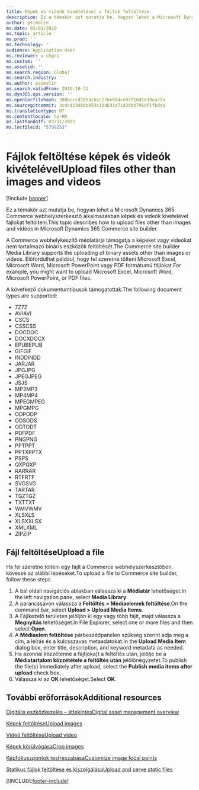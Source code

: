 ```yaml
---
title: Képek és videók kivételével a fájlok feltöltése
description: Ez a témakör azt mutatja be, hogyan lehet a Microsoft Dynamics 365 Commerce webhelyszerkesztő alkalmazásban képek és videók kivételével bináris fájlokat feltölteni.
author: psimolin
ms.date: 03/03/2020
ms.topic: article
ms.prod: ''
ms.technology: ''
audience: Application User
ms.reviewer: v-chgri
ms.custom: ''
ms.assetid: ''
ms.search.region: Global
ms.search.industry: ''
ms.author: psimolin
ms.search.validFrom: 2019-10-31
ms.dyn365.ops.version: ''
ms.openlocfilehash: 380bcccd1053cbcc276e964ce97f16d1d39ea75a
ms.sourcegitcommit: 3cdc42346bb653c13ab33a7142dbb7969f1f6dda
ms.translationtype: HT
ms.contentlocale: hu-HU
ms.lasthandoff: 03/31/2021
ms.locfileid: "5799253"
---
```

# <a name="upload-files-other-than-images-and-videos"></a><span data-ttu-id="a2425-103">Fájlok feltöltése képek és videók kivételével</span><span class="sxs-lookup"><span data-stu-id="a2425-103">Upload files other than images and videos</span></span>

[!include [banner](includes/banner.md)]

<span data-ttu-id="a2425-104">Ez a témakör azt mutatja be, hogyan lehet a Microsoft Dynamics 365 Commerce webhelyszerkesztő alkalmazásban képek és videók kivételével fájlokat feltölteni.</span><span class="sxs-lookup"><span data-stu-id="a2425-104">This topic describes how to upload files other than images and videos in Microsoft Dynamics 365 Commerce site builder.</span></span>

<span data-ttu-id="a2425-105">A Commerce webhelykészítő médiatárja támogatja a képeket vagy videókat nem tartalmazó bináris eszközök feltöltését.</span><span class="sxs-lookup"><span data-stu-id="a2425-105">The Commerce site builder Media Library supports the uploading of binary assets other than images or videos.</span></span> <span data-ttu-id="a2425-106">Előfordulhat például, hogy fel szeretné tölteni Microsoft Excel, Microsoft Word, Microsoft PowerPoint vagy PDF formátumú fájlokat.</span><span class="sxs-lookup"><span data-stu-id="a2425-106">For example, you might want to upload Microsoft Excel, Microsoft Word, Microsoft PowerPoint, or PDF files.</span></span>

<span data-ttu-id="a2425-107">A következő dokumentumtípusok támogatottak:</span><span class="sxs-lookup"><span data-stu-id="a2425-107">The following document types are supported:</span></span>
- <span data-ttu-id="a2425-108">7Z</span><span class="sxs-lookup"><span data-stu-id="a2425-108">7Z</span></span>
- <span data-ttu-id="a2425-109">AVI</span><span class="sxs-lookup"><span data-stu-id="a2425-109">AVI</span></span>
- <span data-ttu-id="a2425-110">CS</span><span class="sxs-lookup"><span data-stu-id="a2425-110">CS</span></span>
- <span data-ttu-id="a2425-111">CSS</span><span class="sxs-lookup"><span data-stu-id="a2425-111">CSS</span></span>
- <span data-ttu-id="a2425-112">DOC</span><span class="sxs-lookup"><span data-stu-id="a2425-112">DOC</span></span>
- <span data-ttu-id="a2425-113">DOCX</span><span class="sxs-lookup"><span data-stu-id="a2425-113">DOCX</span></span>
- <span data-ttu-id="a2425-114">EPUB</span><span class="sxs-lookup"><span data-stu-id="a2425-114">EPUB</span></span>
- <span data-ttu-id="a2425-115">GIF</span><span class="sxs-lookup"><span data-stu-id="a2425-115">GIF</span></span>
- <span data-ttu-id="a2425-116">INDD</span><span class="sxs-lookup"><span data-stu-id="a2425-116">INDD</span></span>
- <span data-ttu-id="a2425-117">JAR</span><span class="sxs-lookup"><span data-stu-id="a2425-117">JAR</span></span>
- <span data-ttu-id="a2425-118">JPG</span><span class="sxs-lookup"><span data-stu-id="a2425-118">JPG</span></span>
- <span data-ttu-id="a2425-119">JPEG</span><span class="sxs-lookup"><span data-stu-id="a2425-119">JPEG</span></span>
- <span data-ttu-id="a2425-120">JS</span><span class="sxs-lookup"><span data-stu-id="a2425-120">JS</span></span>
- <span data-ttu-id="a2425-121">MP3</span><span class="sxs-lookup"><span data-stu-id="a2425-121">MP3</span></span>
- <span data-ttu-id="a2425-122">MP4</span><span class="sxs-lookup"><span data-stu-id="a2425-122">MP4</span></span>
- <span data-ttu-id="a2425-123">MPEG</span><span class="sxs-lookup"><span data-stu-id="a2425-123">MPEG</span></span>
- <span data-ttu-id="a2425-124">MPG</span><span class="sxs-lookup"><span data-stu-id="a2425-124">MPG</span></span>
- <span data-ttu-id="a2425-125">ODP</span><span class="sxs-lookup"><span data-stu-id="a2425-125">ODP</span></span>
- <span data-ttu-id="a2425-126">ODS</span><span class="sxs-lookup"><span data-stu-id="a2425-126">ODS</span></span>
- <span data-ttu-id="a2425-127">ODT</span><span class="sxs-lookup"><span data-stu-id="a2425-127">ODT</span></span>
- <span data-ttu-id="a2425-128">PDF</span><span class="sxs-lookup"><span data-stu-id="a2425-128">PDF</span></span>
- <span data-ttu-id="a2425-129">PNG</span><span class="sxs-lookup"><span data-stu-id="a2425-129">PNG</span></span>
- <span data-ttu-id="a2425-130">PPT</span><span class="sxs-lookup"><span data-stu-id="a2425-130">PPT</span></span>
- <span data-ttu-id="a2425-131">PPTX</span><span class="sxs-lookup"><span data-stu-id="a2425-131">PPTX</span></span>
- <span data-ttu-id="a2425-132">PS</span><span class="sxs-lookup"><span data-stu-id="a2425-132">PS</span></span>
- <span data-ttu-id="a2425-133">QXP</span><span class="sxs-lookup"><span data-stu-id="a2425-133">QXP</span></span>
- <span data-ttu-id="a2425-134">RAR</span><span class="sxs-lookup"><span data-stu-id="a2425-134">RAR</span></span>
- <span data-ttu-id="a2425-135">RTF</span><span class="sxs-lookup"><span data-stu-id="a2425-135">RTF</span></span>
- <span data-ttu-id="a2425-136">SVG</span><span class="sxs-lookup"><span data-stu-id="a2425-136">SVG</span></span>
- <span data-ttu-id="a2425-137">TAR</span><span class="sxs-lookup"><span data-stu-id="a2425-137">TAR</span></span>
- <span data-ttu-id="a2425-138">TGZ</span><span class="sxs-lookup"><span data-stu-id="a2425-138">TGZ</span></span>
- <span data-ttu-id="a2425-139">TXT</span><span class="sxs-lookup"><span data-stu-id="a2425-139">TXT</span></span>
- <span data-ttu-id="a2425-140">WMV</span><span class="sxs-lookup"><span data-stu-id="a2425-140">WMV</span></span>
- <span data-ttu-id="a2425-141">XLS</span><span class="sxs-lookup"><span data-stu-id="a2425-141">XLS</span></span>
- <span data-ttu-id="a2425-142">XLSX</span><span class="sxs-lookup"><span data-stu-id="a2425-142">XLSX</span></span>
- <span data-ttu-id="a2425-143">XML</span><span class="sxs-lookup"><span data-stu-id="a2425-143">XML</span></span>
- <span data-ttu-id="a2425-144">ZIP</span><span class="sxs-lookup"><span data-stu-id="a2425-144">ZIP</span></span>

## <a name="upload-a-file"></a><span data-ttu-id="a2425-145">Fájl feltöltése</span><span class="sxs-lookup"><span data-stu-id="a2425-145">Upload a file</span></span>

<span data-ttu-id="a2425-146">Ha fel szeretne tölteni egy fájlt a Commerce webhelyszerkesztőben, kövesse az alábbi lépéseket.</span><span class="sxs-lookup"><span data-stu-id="a2425-146">To upload a file to Commerce site builder, follow these steps.</span></span>

1. <span data-ttu-id="a2425-147">A bal oldali navigációs ablakban válassza ki a **Médiatár** lehetőséget.</span><span class="sxs-lookup"><span data-stu-id="a2425-147">In the left navigation pane, select **Media Library**.</span></span>
1. <span data-ttu-id="a2425-148">A parancssávon válassza a **Feltöltés \> Médiaelemek feltöltése**.</span><span class="sxs-lookup"><span data-stu-id="a2425-148">On the command bar, select **Upload \> Upload Media Items**.</span></span>
1. <span data-ttu-id="a2425-149">A Fájlkezelő területen jelöljön ki egy vagy több fájlt, majd válassza a **Megnyitás** lehetőséget.</span><span class="sxs-lookup"><span data-stu-id="a2425-149">In File Explorer, select one or more files and then select **Open**.</span></span>
1. <span data-ttu-id="a2425-150">A **Médiaelem feltöltése** párbeszédpanelen szükség szerint adja meg a cím, a leírás és a kulcsszavas metaadatokat.</span><span class="sxs-lookup"><span data-stu-id="a2425-150">In the **Upload Media Item** dialog box, enter title, description, and keyword metadata as needed.</span></span>
1. <span data-ttu-id="a2425-151">Ha azonnal közzétenné a fájl(oka)t a feltöltés után, jelölje be a **Médiatartalom közzététele a feltöltés után** jelölőnégyzetet.</span><span class="sxs-lookup"><span data-stu-id="a2425-151">To publish the file(s) immediately after upload, select the **Publish media items after upload** check box.</span></span>
1. <span data-ttu-id="a2425-152">Válassza ki az **OK** lehetőséget.</span><span class="sxs-lookup"><span data-stu-id="a2425-152">Select **OK**.</span></span>

## <a name="additional-resources"></a><span data-ttu-id="a2425-153">További erőforrások</span><span class="sxs-lookup"><span data-stu-id="a2425-153">Additional resources</span></span>

[<span data-ttu-id="a2425-154">Digitális eszközkezelés – áttekintés</span><span class="sxs-lookup"><span data-stu-id="a2425-154">Digital asset management overview</span></span>](dam-overview.md)

[<span data-ttu-id="a2425-155">Képek feltöltése</span><span class="sxs-lookup"><span data-stu-id="a2425-155">Upload images</span></span>](dam-upload-images.md)

[<span data-ttu-id="a2425-156">Videó feltöltése</span><span class="sxs-lookup"><span data-stu-id="a2425-156">Upload video</span></span>](dam-upload-video.md)

[<span data-ttu-id="a2425-157">Képek körülvágása</span><span class="sxs-lookup"><span data-stu-id="a2425-157">Crop images</span></span>](dam-crop-images.md)

[<span data-ttu-id="a2425-158">Képfókuszpontok testreszabása</span><span class="sxs-lookup"><span data-stu-id="a2425-158">Customize image focal points</span></span>](dam-custom-focal-point.md)

[<span data-ttu-id="a2425-159">Statikus fájlok feltöltése és kiszolgálása</span><span class="sxs-lookup"><span data-stu-id="a2425-159">Upload and serve static files</span></span>](upload-serve-static-files.md)


[!INCLUDE[footer-include](../includes/footer-banner.md)]
